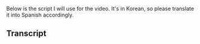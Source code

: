 Below is the script I will use for the video. It's in Korean, so please translate it into Spanish accordingly.

## Transcript


